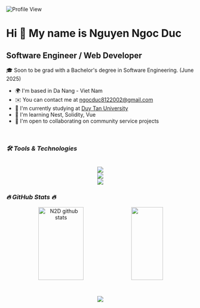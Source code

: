 ![Profile View](https://komarev.com/ghpvc/?username=n2duc&style=for-the-badge)

Hi 👋 My name is Nguyen Ngoc Duc
============================
Software Engineer / Web Developer
------------------------------------------------
🎓 Soon to be grad with a Bachelor's degree in Software Engineering. (June 2025)

* 🌍  I'm based in Da Nang - Viet Nam
* ✉️  You can contact me at [ngocduc8122002@gmail.com](mailto:ngocduc8122002@gmail.com)
* 🚀  I'm currently studying at [ Duy Tan University](https://is.duytan.edu.vn/)
* 🧠  I'm learning Nest, Solidity, Vue
* 🤝  I'm open to collaborating on community service projects
<br>

### ***🛠 Tools & Technologies***
<br/>
<div align="center">
    <img src="https://skillicons.dev/icons?i=js,ts,cpp,cs,html,css" /><br>
  <img src="https://skillicons.dev/icons?i=react,next,nodejs,express,vue,sass,tailwind,redux" /><br>
    <img src="https://skillicons.dev/icons?i=mongodb,vscode,git,postman,mysql,figma,ps,pr,ai" />
</div>

### ***🔥 GitHub Stats 🔥***
<div align="center">  
  <img width="49%" height="195px" src="https://github-readme-stats.vercel.app/api?username=n2duc&show_icons=true&count_private=true&hide_border=true&title_color=54FFB5&icon_color=54FFB5&text_color=c9d1d9&bg_color=0d1117" alt="N2D github stats" /> 
  <img width="41%" height="195px" src="https://github-readme-stats.vercel.app/api/top-langs/?username=n2duc&layout=compact&hide_border=true&title_color=54FFB5&text_color=54FFB5&bg_color=0d1117" />
</div>
<br />
<h3 align="center">
    <img src="https://readme-typing-svg.herokuapp.com/?font=Righteous&size=25&color=4BF795&center=true&vCenter=true&width=500&height=70&duration=4000&lines=Thanks+for+visiting!+✌️;+Shoot+me+a+message+on+Linkedin!;I'm+always+down+to+collab+:)">
</h3>
